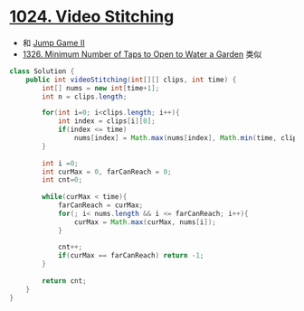 # [1024. Video Stitching](https://leetcode.com/problems/video-stitching/)
* 和 [Jump Game II ](https://leetcode.com/problems/jump-game-ii/)  
* [1326. Minimum Number of Taps to Open to Water a Garden](https://leetcode.com/problems/minimum-number-of-taps-to-open-to-water-a-garden/) 类似

```java
class Solution {
    public int videoStitching(int[][] clips, int time) {
        int[] nums = new int[time+1];
        int n = clips.length;

        for(int i=0; i<clips.length; i++){
            int index = clips[i][0];
            if(index <= time)
                nums[index] = Math.max(nums[index], Math.min(time, clips[i][1]));
        }
        
        int i =0;
        int curMax = 0, farCanReach = 0;
        int cnt=0;
        
        while(curMax < time){
            farCanReach = curMax;
            for(; i< nums.length && i <= farCanReach; i++){
                curMax = Math.max(curMax, nums[i]);
            }
            
            cnt++;
            if(curMax == farCanReach) return -1;   
        }
        
        return cnt;
    }
}

```
